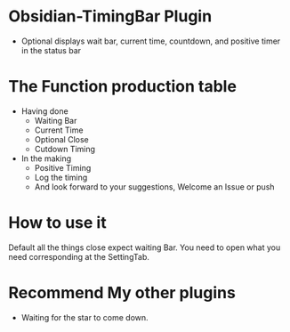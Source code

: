 # Obsidian-TimingBar Plugin

- Optional displays wait bar, current time, countdown, and positive timer in the status bar

# The Function production table

- Having done 
  - Waiting Bar
  - Current Time
  - Optional Close
  - Cutdown Timing
- In the making
  - Positive Timing
  - Log the timing
  - And look forward to your suggestions, Welcome an Issue or push

# How to use it

Default all the things close expect waiting Bar. You need to open what you need corresponding at the SettingTab.

# Recommend My other plugins

- Waiting for the star to come down.
